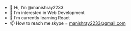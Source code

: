 - 👋 Hi, I’m @manishray2233
- 👀 I’m interested in Web Development
- 🌱 I’m currently learning React
- 📫 How to reach me skype = manishray2233@gmail.com

<!---
manishray2233/manishray2233 is a ✨ special ✨ repository because its `README.md` (this file) appears on your GitHub profile.
You can click the Preview link to take a look at your changes.
--->
